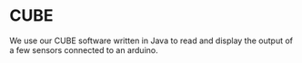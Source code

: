 # CUBE


We use our CUBE software written in Java to read and display the output of a few sensors connected to an 
arduino.
